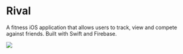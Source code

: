 # Rival
A fitness iOS application that allows users to track, view and compete against friends. 
Built with Swift and Firebase.

![](RivalPreview.gif)
